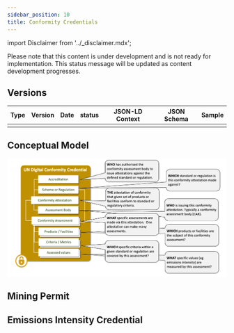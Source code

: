 ```yaml
---
sidebar_position: 10
title: Conformity Credentials
---
```


import Disclaimer from '../\_disclaimer.mdx';

<Disclaimer />

Please note that this content is under development and is not ready for implementation. This status message will be updated as content development progresses.

## Versions

| Type | Version | Date | status | JSON-LD Context | JSON Schema | Sample |
| --- | ---- | ------ | --- | --- | ---| ---|
|   |   |   |  |   |  |  |

## Conceptual Model

![Conformity Credential](ConformityCredential.png)

## Mining Permit

## Emissions Intensity Credential


